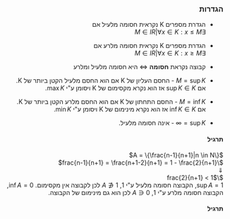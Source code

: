 <style>
    html {
        direction: rtl;
    }
    eqn, table, .katex {
        direction: ltr;
    }
</style>

### הגדרות
* הגדרת מספרים K נקראית חסומה מלעיל אם  
$\exists M \in IR | \forall x \in K : x \leq M$

* הגדרת מספרים K נקראית חסומה מלרע אם  
$\exists M \in IR | \forall x \in K : x \geq M$

* קבוצה נקראת __חסומה__ $\Longleftrightarrow$ היא חסומה מלעיל ומלרע
* $M = \sup{K}$ - החסם העליון של K אם הוא החסם מלעיל הקטן ביותר של K.  
אם $\sup{K} \in K$ אז הוא נקרא מקסימום של K ויסומן ע"י $\max{K}$.
* $M = \inf{K}$ - החסם התחתון של K אם הוא החסם מלרע הקטן ביותר של K.  
אם $\inf{K} \in K$ אז הוא נקרא מינימום של K ויסומן ע"י $\min{K}$.
* $\sup{K} = \infty$ - אינה חסומה מלעיל.

#### תרגיל
$A = \{\frac{n-1}{n+1}|n \in N\}$  
$\frac{n-1}{n+1} = \frac{n+1-2}{n+1} = 1 - \frac{2}{n+1}$  
$\Downarrow$  
$\frac{2}{n+1} < 1$  
$\sup{A} = 1$, הקבוצה חסומה מלעיל ע"י 1, $1 \notin A$ לכן לקבוצה אין מקסימום.
$\inf{A} = 0$, הקבוצה חסומה מלרע ע"י 1, $0 \in A$ לכן הוא גם מינימום של הקבוצה.

#### תרגיל